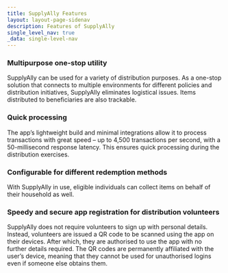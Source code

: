 ```yaml
---
title: SupplyAlly Features
layout: layout-page-sidenav
description: Features of SupplyAlly
single_level_nav: true
_data: single-level-nav
---
```


### Multipurpose one-stop utility

SupplyAlly can be used for a variety of distribution purposes. As a one-stop solution that connects to multiple environments for different policies and distribution initiatives, SupplyAlly eliminates logistical issues. Items distributed to beneficiaries are also trackable.

### Quick processing

The app’s lightweight build and minimal integrations allow it to process transactions with great speed – up to 4,500 transactions per second, with a 50-millisecond response latency. This ensures quick processing during the distribution exercises.

### Configurable for different redemption methods

With SupplyAlly in use, eligible individuals can collect items on behalf of their household as well. 

### Speedy and secure app registration for distribution volunteers

SupplyAlly does not require volunteers to sign up with personal details. Instead, volunteers are issued a QR code to be scanned using the app on their devices. After which, they are authorised to use the app with no further details required. The QR codes are permanently affiliated with the user’s device, meaning that they cannot be used for unauthorised logins even if someone else obtains them.


